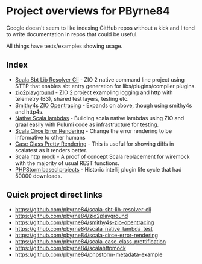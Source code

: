 # Project overviews for PByrne84

Google doesn't seem to like indexing GitHub repos without a kick and I tend to write documentation in repos that could
be useful.

All things have tests/examples showing usage.

## Index

* [Scala Sbt Lib Resolver Cli](ScalaSbtLibResolverCli.html) - ZIO 2 native command line project
  using STTP that enables sbt entry generation for libs/plugins/compiler plugins.
* [zio2playground](Zio2Playground.html) - ZIO 2 project exampling logging and http with telemetry (B3), shared test
  layers, testing etc.
* [Smithy4s ZIO Opentracing](Smithy4sZioOpentracing.html) - Expands on above, though using smithy4s and http4s.
* [Native Scala lambdas](NativeScalaLambdas.html) - Building scala native lambdas using ZIO and graal easily with Pulumi
  code as infrastructure for testing.
* [Scala Circe Error Rendering](ScalaCirceErrorHandling.html) - Change the error rendering to be informative to other
  humans
* [Case Class Pretty Rendering](CaseClassPrettyRendering.html) - This is useful for showing diffs in scalatest as it
  renders better.
* [Scala http mock](ScalaHttpMock.html) - A proof of concept Scala replacement for wiremock with the majority of usual
  REST functions.
* [PHPStorm based projects](PhpStormBasedProjects.html) - Historic intellij plugin life cycle that had 50000 downloads.

## Quick project direct links

* <https://github.com/pbyrne84/scala-sbt-lib-resolver-cli>
* <https://github.com/pbyrne84/zio2playground>
* <https://github.com/pbyrne84/smithy4s-zio-opentracing>
* <https://github.com/pbyrne84/scala_native_lambda_test>
* <https://github.com/pbyrne84/scala-circe-error-rendering>
* <https://github.com/pbyrne84/scala-case-class-prettification>
* <https://github.com/pbyrne84/scalahttpmock>
* <https://github.com/pbyrne84/phpstorm-metadata-example>

